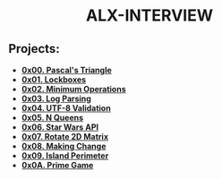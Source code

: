 <h1 align="center"><b>ALX-INTERVIEW</b></h1>

## Projects:

- **[0x00. Pascal's Triangle](https://github.com/codenvibes/alx-interview/tree/master/0x00-pascal_triangle)**
- **[0x01. Lockboxes](https://github.com/codenvibes/alx-interview/tree/master/0x01-lockboxes)**
- **[0x02. Minimum Operations](https://github.com/codenvibes/alx-interview/tree/master/0x02-minimum_operations)**
- **[0x03. Log Parsing](https://github.com/codenvibes/alx-interview/tree/master/0x03-log_parsing)**
- **[0x04. UTF-8 Validation](https://github.com/codenvibes/alx-interview/tree/master/0x04-utf8_validation)**
- **[0x05. N Queens](https://github.com/codenvibes/alx-interview/tree/master/0x05-nqueens)**
- **[0x06. Star Wars API](https://github.com/codenvibes/alx-interview/tree/master/0x06-starwars_api)**
- **[0x07. Rotate 2D Matrix]()**
- **[0x08. Making Change](https://github.com/codenvibes/alx-interview/tree/master/0x08-making_change)**
- **[0x09. Island Perimeter](https://github.com/codenvibes/alx-interview/tree/master/0x09-island_perimeter)**
- **[0x0A. Prime Game](https://github.com/codenvibes/alx-interview/tree/master/0x0A-primegame)**
